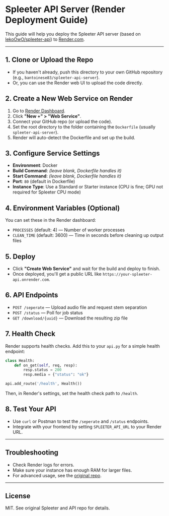 # Spleeter API Server (Render Deployment Guide)

This guide will help you deploy the Spleeter API server (based on [lekoOwO/spleeter-api](https://github.com/lekoOwO/spleeter-api)) to [Render.com](https://render.com/).

---

## 1. **Clone or Upload the Repo**
- If you haven't already, push this directory to your own GitHub repository (e.g., `bantoinese83/spleeter-api-server`).
- Or, you can use the Render web UI to upload the code directly.

## 2. **Create a New Web Service on Render**
1. Go to [Render Dashboard](https://dashboard.render.com/).
2. Click **"New +" > "Web Service"**.
3. Connect your GitHub repo (or upload the code).
4. Set the root directory to the folder containing the `Dockerfile` (usually `spleeter-api-server`).
5. Render will auto-detect the Dockerfile and set up the build.

## 3. **Configure Service Settings**
- **Environment**: Docker
- **Build Command**: *(leave blank, Dockerfile handles it)*
- **Start Command**: *(leave blank, Dockerfile handles it)*
- **Port**: `80` (default in Dockerfile)
- **Instance Type**: Use a Standard or Starter instance (CPU is fine; GPU not required for Spleeter CPU mode)

## 4. **Environment Variables (Optional)**
You can set these in the Render dashboard:
- `PROCESSES` (default: 4) — Number of worker processes
- `CLEAN_TIME` (default: 3600) — Time in seconds before cleaning up output files

## 5. **Deploy**
- Click **"Create Web Service"** and wait for the build and deploy to finish.
- Once deployed, you'll get a public URL like `https://your-spleeter-api.onrender.com`.

## 6. **API Endpoints**
- `POST /seperate` — Upload audio file and request stem separation
- `POST /status` — Poll for job status
- `GET /download/{uuid}` — Download the resulting zip file

## 7. **Health Check**
Render supports health checks. Add this to your `api.py` for a simple health endpoint:

```python
class Health:
    def on_get(self, req, resp):
        resp.status = 200
        resp.media = {"status": "ok"}

api.add_route('/health', Health())
```

Then, in Render's settings, set the health check path to `/health`.

## 8. **Test Your API**
- Use `curl` or Postman to test the `/seperate` and `/status` endpoints.
- Integrate with your frontend by setting `SPLEETER_API_URL` to your Render URL.

---

## **Troubleshooting**
- Check Render logs for errors.
- Make sure your instance has enough RAM for larger files.
- For advanced usage, see the [original repo](https://github.com/lekoOwO/spleeter-api).

---

## **License**
MIT. See original Spleeter and API repo for details. 